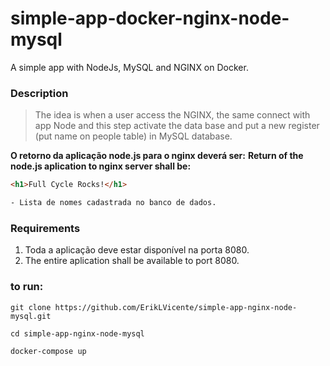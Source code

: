 # simple-app-docker-nginx-node-mysql
A simple app with NodeJs, MySQL and NGINX on Docker.

### Description
> The idea is when a user access the NGINX, the same connect with app Node and this step activate the data base and put a new register (put name on people table) in MySQL database. 

__O retorno da aplicação node.js para o nginx deverá ser:__
__Return of the node.js aplication to nginx server shall be:__
```html
<h1>Full Cycle Rocks!</h1>

- Lista de nomes cadastrada no banco de dados.
```

### Requirements
1. Toda a aplicação deve estar disponível na porta 8080.
1. The entire aplication shall be available to port 8080. 
  
### to run:
```
git clone https://github.com/ErikLVicente/simple-app-nginx-node-mysql.git

cd simple-app-nginx-node-mysql

docker-compose up
```
<br/>
<br/>
